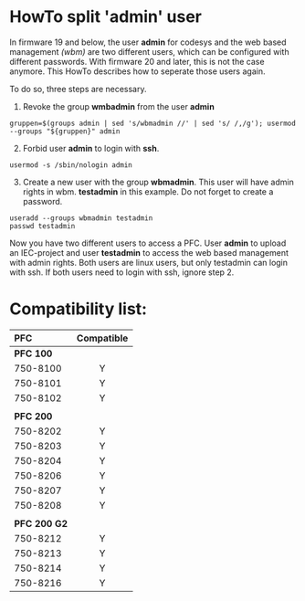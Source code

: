 # HowTo split 'admin' user

In firmware 19 and below, the user **admin** for codesys and the web based management *(wbm)* are two different users, which can be configured with different passwords. With firmware 20 and later, this is not the case anymore. This HowTo describes how to seperate those users again.

To do so, three steps are necessary. 

1. Revoke the group **wmbadmin** from the user **admin**
```
gruppen=$(groups admin | sed 's/wbmadmin //' | sed 's/ /,/g'); usermod --groups "${gruppen}" admin
```

2. Forbid user **admin** to login with **ssh**.
```
usermod -s /sbin/nologin admin
```

3. Create a new user with the group **wbmadmin**. This user will have admin rights in wbm. **testadmin** in this example. Do not forget to create a password.
```
useradd --groups wbmadmin testadmin
passwd testadmin
```
Now you have two different users to access a PFC. User **admin** to upload an IEC-project and user **testadmin** to access the web based management with admin rights. Both users are linux users, but only testadmin can login with ssh. If both users need to login with ssh, ignore step 2.


# Compatibility list:
| PFC | Compatible |
|:-------------|:------------:|
| **PFC 100** | |
| 750-8100 | Y |
| 750-8101 | Y |
| 750-8102 | Y |
|  |  |
| **PFC 200** | |
| 750-8202 | Y |
| 750-8203 | Y |
| 750-8204 | Y |
| 750-8206 | Y |
| 750-8207 | Y |
| 750-8208 | Y |
|  |  |
| **PFC 200 G2** | |
| 750-8212 | Y |
| 750-8213 | Y |
| 750-8214 | Y |
| 750-8216 | Y |